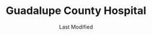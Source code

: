 ---
layout: location-page
date: Last Modified
description: "Local COVID-19 testing is available at Guadalupe County Hospital in Santa Rosa, New Mexico, USA."
permalink: "locations/new-mexico/santa-rosa/guadalupe-county-hospital/"
tags:
  - locations
  - new-mexico
title: Guadalupe County Hospital
uniqueName: guadalupe-county-hospital
state: New Mexico
stateAbbr: NM
hood: "Guadalupe County"
address: "117 Camino De Vida #100"
city: "Santa Rosa"
zip: "88435"
zipsNearby: "87711 88417 88321 88119 88421 88121 87724 87701 88427 87731 87070 88431 87560 87538 88435 87569 88134 88439 88401 88416 88433 88353 87583 87750 87753 88136" 
mapUrl: "http://maps.apple.com/?q=Guadalupe+County+Hospital&address=117+Camino+De+Vida+100,Santa+Rosa,New+Mexico,88435"
locationType: Walk-in
phone: "575-472-3417"
website: "https://www.gchnm.org/"
onlineBooking: undefined
closed: undefined
closedUpdate: April 21st, 2020
notes: "By appointment only. Requires phone screen."
days: Contact for hours of operation.
ctaMessage: Learn more
ctaUrl: "https://www.gchnm.org/"
---